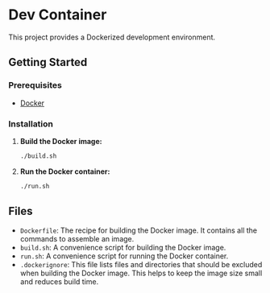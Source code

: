 # Dev Container

This project provides a Dockerized development environment.

## Getting Started

### Prerequisites

* [Docker](https://docs.docker.com/get-docker/)

### Installation

1.  **Build the Docker image:**

    ```sh
    ./build.sh
    ```

2.  **Run the Docker container:**

    ```sh
    ./run.sh
    ```

## Files

*   `Dockerfile`: The recipe for building the Docker image. It contains all the commands to assemble an image.
*   `build.sh`: A convenience script for building the Docker image.
*   `run.sh`: A convenience script for running the Docker container.
*   `.dockerignore`: This file lists files and directories that should be excluded when building the Docker image. This helps to keep the image size small and reduces build time.
